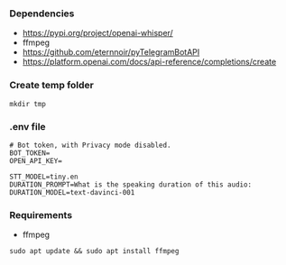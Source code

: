 ### Dependencies
* https://pypi.org/project/openai-whisper/
* ffmpeg
* https://github.com/eternnoir/pyTelegramBotAPI
* https://platform.openai.com/docs/api-reference/completions/create


### Create temp folder
```shell
mkdir tmp
```

### .env file
```
# Bot token, with Privacy mode disabled. 
BOT_TOKEN=
OPEN_API_KEY=

STT_MODEL=tiny.en
DURATION_PROMPT=What is the speaking duration of this audio:
DURATION_MODEL=text-davinci-001
```

### Requirements
* ffmpeg
```
sudo apt update && sudo apt install ffmpeg
```
